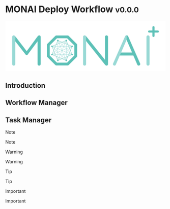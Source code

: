 <!--
  ~ Copyright 2021-2022 MONAI Consortium
  ~
  ~ Licensed under the Apache License, Version 2.0 (the "License");
  ~ you may not use this file except in compliance with the License.
  ~ You may obtain a copy of the License at
  ~
  ~ http://www.apache.org/licenses/LICENSE-2.0
  ~
  ~ Unless required by applicable law or agreed to in writing, software
  ~ distributed under the License is distributed on an "AS IS" BASIS,
  ~ WITHOUT WARRANTIES OR CONDITIONS OF ANY KIND, either express or implied.
  ~ See the License for the specific language governing permissions and
  ~ limitations under the License.
-->

# MONAI Deploy Workflow  <small>v0.0.0</small>

![MONAI](./images/MONAI-logo_color.svg)

## Introduction


## Workflow Manager

## Task Manager




> [!Note]
> Note

> [!Warning]
> Warning

> [!Tip]
> Tip

> [!Important]
> Important
